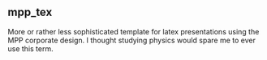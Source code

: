 ## mpp_tex

More or rather less sophisticated template for latex presentations using the MPP corporate design. I thought studying physics would spare me to ever use this term.
